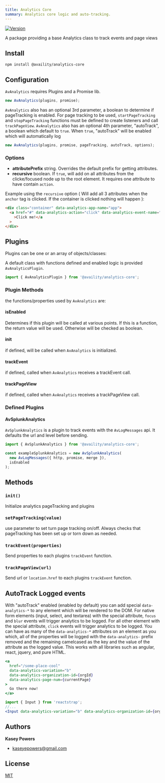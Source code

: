 ```yaml
---
title: Analytics Core
summary: Analytics core logic and auto-tracking.
---
```


[![Version](https://img.shields.io/npm/v/@availity/analytics-core.svg?style=for-the-badge)](https://www.npmjs.com/package/@availity/analytics-core)

A package providing a base Analytics class to track events and page views

## Install

`npm install @availity/analytics-core`

## Configuration

`AvAnalytics` requires Plugins and a Promise lib.

```javascript
new AvAnalytics(plugins, promise);
```

`AvAnalytics` also has an optional 3rd parameter, a boolean to determine if pageTracking is enabled.
For page tracking to be used, `startPageTracking` and `stopPageTracking` functions must be defined to create listeners and call `trackPageView`.
`AvAnalytics` also has an optional 4th parameter, "autoTrack", a boolean which default to `true`.
When `true`, "autoTrack" will be enabled which will automatically log

```javascript
new AvAnalytics(plugins, promise, pageTracking, autoTrack, options);
```

### Options

- **attributePrefix** string. Overrides the default prefix for getting attributes.
- **recursive** boolean. If `true`, will add on all attributes from the clicke/focused node up to the root element. It requires one attribute to have contain `action`.

Example using the `recursive` option ( Will add all 3 attributes when the `anchor` tag is clicked. If the container is clicked nothing will happen ):

```html
<div class="container" data-analytics-app-name="app">
  <a href="#" data-analytics-action="click" data-analytics-event-name="linking"
    >Click me!</a
  >
</div>
```

## Plugins

Plugins can be one or an array of objects/classes:

A default class with functions defined and enabled logic is provided `AvAnalyticsPlugin`.

```javascript
import { AvAnalyticsPlugin } from '@availity/analytics-core';
```

### Plugin Methods

the functions/properties used by `AvAnalytics` are:

#### isEnabled

Determines if this plugin will be called at various points.
If this is a function, the return value will be used. Otherwise will be checked as boolean.

#### init

if defined, will be called when `AvAnalytics` is initialized.

#### trackEvent

if defined, called when `AvAnalytics` receives a trackEvent call.

#### trackPageView

if defined, called when `AvAnalytics` receives a trackPageView call.

### Defined Plugins

#### AvSplunkAnalytics

`AvSplunkAnalytics` is a plugin to track events with the `AvLogMessages` api.
It defaults the url and level before sending.

```javascript
import { AvSplunkAnalytics } from '@availity/analytics-core';

const exampleSplunkAnalytics = new AvSplunkAnalytics(
  new AvLogMessages({ http, promise, merge }),
  isEnabled
);
```

## Methods

### `init()`

Initialize analytics pageTracking and plugins

### `setPageTracking(value)`

use parameter to set turn page tracking on/off. Always checks that pageTracking has been set up or torn down as needed.

### `trackEvent(properties)`

Send properties to each plugins `trackEvent` function.

### `trackPageView(url)`

Send url or `location.href` to each plugins `trackEvent` function.

## AutoTrack Logged events

With "autoTrack" enabled (enabled by default) you can add special `data-analytics-*` to any element which will be rendered to the DOM.
For native form elements (input, select, and textarea) with the special attribute, `focus` and `blur` events will trigger analytics to be logged.
For all other element with the special attribute, `click` events will trigger analytics to be logged.
You can have as many of the `data-analytics-*` attributes on an element as you which, all of the properties will be logged with the `data-analytics-` prefix removed and the remaining camelcased as the key and the value of the attribute as the logged value.
This works with all libraries such as angular, react, jquery, and pure HTML.

```jsx
<a
  href="/some-place-cool"
  data-analytics-variation="b"
  data-analytics-organization-id={orgId}
  data-analytics-page-num={currentPage}
>
  Go there now!
</a>
```

```jsx
import { Input } from 'reactstrap';
//...
<Input data-analytics-variation="b" data-analytics-organization-id={orgId} />;
```

## Authors

**Kasey Powers**

- [kaseyepowers@gmail.com](kaseyepowers@gmail.com)

## License

[MIT](../../LICENSE)
